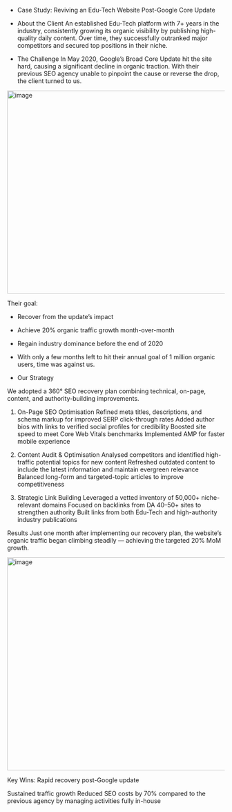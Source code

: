 - Case Study: Reviving an Edu-Tech Website Post-Google Core Update

- About the Client
An established Edu-Tech platform with 7+ years in the industry, consistently growing its organic visibility by publishing high-quality daily content. Over time, they successfully outranked major competitors and secured top positions in their niche.

- The Challenge
In May 2020, Google’s Broad Core Update hit the site hard, causing a significant decline in organic traction. With their previous SEO agency unable to pinpoint the cause or reverse the drop, the client turned to us.


<img width="595" height="469" alt="image" src="https://github.com/user-attachments/assets/46079b6e-e122-419a-9ccf-bc6c284afd74" />


Their goal:

- Recover from the update’s impact

- Achieve 20% organic traffic growth month-over-month

- Regain industry dominance before the end of 2020

- With only a few months left to hit their annual goal of 1 million organic users, time was against us.

- Our Strategy

We adopted a 360° SEO recovery plan combining technical, on-page, content, and authority-building improvements.

1. On-Page SEO Optimisation
Refined meta titles, descriptions, and schema markup for improved SERP click-through rates
Added author bios with links to verified social profiles for credibility
Boosted site speed to meet Core Web Vitals benchmarks
Implemented AMP for faster mobile experience

2. Content Audit & Optimisation
Analysed competitors and identified high-traffic potential topics for new content
Refreshed outdated content to include the latest information and maintain evergreen relevance
Balanced long-form and targeted-topic articles to improve competitiveness

3. Strategic Link Building
Leveraged a vetted inventory of 50,000+ niche-relevant domains
Focused on backlinks from DA 40–50+ sites to strengthen authority
Built links from both Edu-Tech and high-authority industry publications

Results
Just one month after implementing our recovery plan, the website’s organic traffic began climbing steadily — achieving the targeted 20% MoM growth.

<img width="581" height="492" alt="image" src="https://github.com/user-attachments/assets/84151ff6-18ad-42ae-bb50-9c4155899399" />

Key Wins:
Rapid recovery post-Google update

Sustained traffic growth
Reduced SEO costs by 70% compared to the previous agency by managing activities fully in-house
